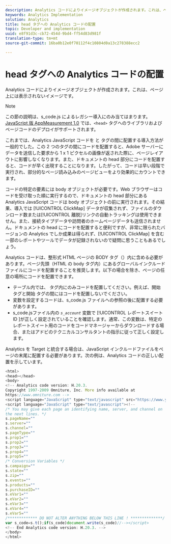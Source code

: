 ```yaml
---
description: Analytics コードによりイメージオブジェクトが作成されます。これは、ページ上には表示されないイメージです。
keywords: Analytics Implementation
solution: Analytics
title: head タグへの Analytics コードの配置
topic: Developer and implementation
uuid: e8f91d3c-cb72-454d-9bd4-ff54d83d981f
translation-type: tm+mt
source-git-commit: 16ba0b12e0f70112f4c10804d0a13c278388ecc2

---
```



# head タグへの Analytics コードの配置

Analytics コードによりイメージオブジェクトが作成されます。これは、ページ上には表示されないイメージです。

>[!NOTE]
>
>この節の説明は、s_code.js によるレガシー導入にのみ当てはまります。[JavaScript 版 AppMeasurement 1.0](/help/implement/js-implementation/c-appmeasurement-js/appmeasure-mjs.md) では、`<head>` タグへのライブラリおよびページコードのデプロイがサポートされます。

これまでは、Analytics JavaScript コードを <head><meta http-equiv="Content-Type" content="text/html; charset=UTF-8"> と </head> タグの間に配置する導入方法が一般的でした。この 2 つのタグの間にコードを配置すると、Adobe サーバーにデータを送信した要求から 1 x 1 ピクセルの画像が返された際に、ページレイアウトに影響しなくなります。また、ドキュメントの head 部分にコードを配置すると、コードが早く出現することになります。したがって、コードは早い段階で実行され、部分的なページ読み込みのページビューをより効果的にカウントできます。

コードの特定の要素には body オブジェクトが必要です。Web ブラウザーはコードを受け取った順に実行するので、ドキュメントの head 部分にある Analytics JavaScript コードは body オブジェクトの前に実行されます。その結果、導入では [!UICONTROL ClickMap] データが収集されず、ファイルのダウンロード数または[!UICONTROL 離脱]リンクの自動トラッキングは使用できません。また、接続タイプデータや訪問者のホームページデータも送信されません。ドキュメントの head にコードを配置すると便利ですが、非常に限られたバージョンの Analytics でしか成果は得られず、[!UICONTROL ClickMap] を含む一部のレポートやツールでデータが記録されないので疑問に思うこともあるでしょう。

Analytics コードは、整形式 HTML ページの BODY タグ（<BODY></BODY>）内に含める必要があります。ページ先頭（HTML の body タグ内）にあるグローバルインクルードファイルにコードを配置することを推奨します。以下の場合を除き、ページの任意の場所にコードを配置できます。

* テーブル内では、 <td></td> タグ内にのみコードを配置してください。例えば、開始 <tr> タグと開始 <td> タグの間にはコードを配置しないでください。
* 変数を設定するコードは、s_code.js ファイルへの参照の後に配置する必要があります。
* s_code.jsファイル内の *`s_account`* 変数で [!UICONTROL レポートスイート ID ]が正しく設定されていることを確認します。通常、この変数は、特定のレポートスイート用のコードをコードマネージャーからダウンロードする場合、またはアドビのテクニカルコンサルタントの指示に従って正しく設定します。

Analytics を Target と統合する場合は、JavaScript インクルードファイルをページの末尾に配置する必要があります。次の例は、Analytics コードの正しい配置を示しています。

```js
<html> 
<head></head> 
<body> 
<!-- Analytics code version: H.20.3.
Copyright 1997-2009 Omniture, Inc. More info available at 
https://www.omniture.com --> 
<script language="JavaScript" type="text/javascript" src="https://www.yourdomain.com/js/s_code.js"></script> 
<script language="JavaScript" type="text/javascript"><!-- 
/* You may give each page an identifying name, server, and channel on 
the next lines. */ 
s.pageName="" 
s.server="" 
s.channel="" 
s.pageType="" 
s.prop1="" 
s.prop2="" 
s.prop3="" 
s.prop4="" 
s.prop5="" 
/* Conversion Variables */ 
s.campaign="" 
s.state="" 
s.zip="" 
s.events="" 
s.products="" 
s.purchaseID="" 
s.eVar1="" 
s.eVar2="" 
s.eVar3="" 
s.eVar4="" 
s.eVar5="" 
/************* DO NOT ALTER ANYTHING BELOW THIS LINE ! **************/ 
var s_code=s.t();if(s_code)document.write(s_code)//--></script> 
<!-- End Analytics code version: H.20.3. --> 
</body> 
</html> 
```

